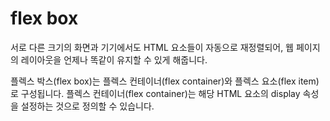 # flex box
서로 다른 크기의 화면과 기기에서도 HTML 요소들이 자동으로 재정렬되어, 웹 페이지의 레이아웃을 언제나 똑같이 유지할 수 있게 해줍니다.

플렉스 박스(flex box)는 플렉스 컨테이너(flex container)와 플렉스 요소(flex item)로 구성됩니다.
플렉스 컨테이너(flex container)는 해당 HTML 요소의 display 속성을 설정하는 것으로 정의할 수 있습니다.
